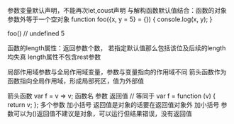 参数变量默认声明，不能再次let,coust声明 
与解构函数默认值结合：函数的对象参数外等于一个空对象
function foo({x, y = 5} = {}) {
  console.log(x, y);
}

foo() // undefined 5


函数的length属性：返回参数个数，
若指定默认值那么包括该位及后续的length均失真
length属性不包含rest参数


局部作用域参数与全局作用域变量，参数与变量指向的作用域不同
箭头函数作为函数指向全局作用域，形成局部死区，值为外部值


箭头函数
var f = v => v;
函数名 参数  返回值
// 等同于
var f = function (v) {
  return v;
};
多个参数                          加小括号
返回值是对象的话要在返回值对象外    加小括号
参数可以为()返回值不建议是对象，可以运行但结果错误，没有返回值
